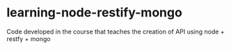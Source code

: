 # learning-node-restify-mongo
 Code developed in the course that teaches the creation of API using node + restfy + mongo

